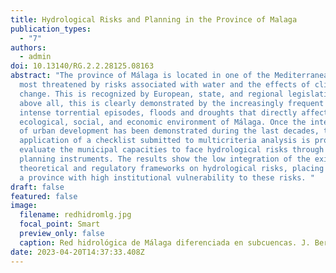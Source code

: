 ```yaml
---
title: Hydrological Risks and Planning in the Province of Malaga
publication_types:
  - "7"
authors:
  - admin
doi: 10.13140/RG.2.2.28125.08163
abstract: "The province of Málaga is located in one of the Mediterranean regions
  most threatened by risks associated with water and the effects of climate
  change. This is recognized by European, state, and regional legislation and
  above all, this is clearly demonstrated by the increasingly frequent and
  intense torrential episodes, floods and droughts that directly affect the
  ecological, social, and economic environment of Málaga. Once the interference
  of urban development has been demonstrated during the last decades, the
  application of a checklist submitted to multicriteria analysis is proposed to
  evaluate the municipal capacities to face hydrological risks through their
  planning instruments. The results show the low integration of the existing
  theoretical and regulatory frameworks on hydrological risks, placing Málaga as
  a province with high institutional vulnerability to these risks. "
draft: false
featured: false
image:
  filename: redhidromlg.jpg
  focal_point: Smart
  preview_only: false
  caption: Red hidrológica de Málaga diferenciada en subcuencas. J. Bernal.
date: 2023-04-20T14:37:33.408Z
---
```

